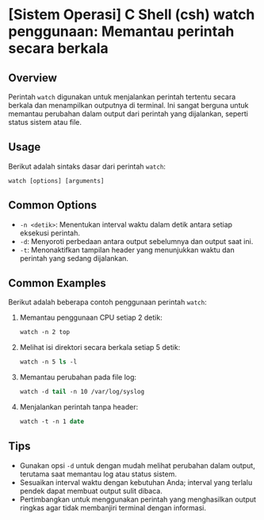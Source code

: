# [Sistem Operasi] C Shell (csh) watch penggunaan: Memantau perintah secara berkala

## Overview
Perintah `watch` digunakan untuk menjalankan perintah tertentu secara berkala dan menampilkan outputnya di terminal. Ini sangat berguna untuk memantau perubahan dalam output dari perintah yang dijalankan, seperti status sistem atau file.

## Usage
Berikut adalah sintaks dasar dari perintah `watch`:

```
watch [options] [arguments]
```

## Common Options
- `-n <detik>`: Menentukan interval waktu dalam detik antara setiap eksekusi perintah.
- `-d`: Menyoroti perbedaan antara output sebelumnya dan output saat ini.
- `-t`: Menonaktifkan tampilan header yang menunjukkan waktu dan perintah yang sedang dijalankan.

## Common Examples
Berikut adalah beberapa contoh penggunaan perintah `watch`:

1. Memantau penggunaan CPU setiap 2 detik:
   ```csh
   watch -n 2 top
   ```

2. Melihat isi direktori secara berkala setiap 5 detik:
   ```csh
   watch -n 5 ls -l
   ```

3. Memantau perubahan pada file log:
   ```csh
   watch -d tail -n 10 /var/log/syslog
   ```

4. Menjalankan perintah tanpa header:
   ```csh
   watch -t -n 1 date
   ```

## Tips
- Gunakan opsi `-d` untuk dengan mudah melihat perubahan dalam output, terutama saat memantau log atau status sistem.
- Sesuaikan interval waktu dengan kebutuhan Anda; interval yang terlalu pendek dapat membuat output sulit dibaca.
- Pertimbangkan untuk menggunakan perintah yang menghasilkan output ringkas agar tidak membanjiri terminal dengan informasi.